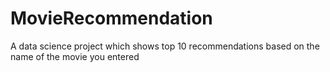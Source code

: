 # MovieRecommendation
A data science project which shows top 10 recommendations based on the name of the movie you entered 
